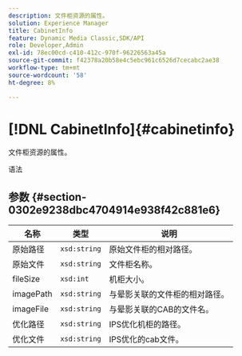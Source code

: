 ```yaml
---
description: 文件柜资源的属性。
solution: Experience Manager
title: CabinetInfo
feature: Dynamic Media Classic,SDK/API
role: Developer,Admin
exl-id: 78ec00cd-c410-412c-970f-96226563a45a
source-git-commit: f42378a20b58e4c5ebc961c6526d7cecabc2ae38
workflow-type: tm+mt
source-wordcount: '58'
ht-degree: 8%

---
```


# [!DNL CabinetInfo]{#cabinetinfo}

文件柜资源的属性。

语法

## 参数 {#section-0302e9238dbc4704914e938f42c881e6}

| 名称 | 类型 | 说明 |
|---|---|---|
| 原始路径 | `xsd:string` | 原始文件柜的相对路径。 |
| 原始文件 | `xsd:string` | 文件柜名称。 |
| fileSize | `xsd:int` | 机柜大小。 |
| imagePath | `xsd:string` | 与晕影关联的文件柜的相对路径。 |
| imageFile | `xsd:string` | 与晕影关联的CAB的文件名。 |
| 优化路径 | `xsd:string` | IPS优化机柜的路径。 |
| 优化文件 | `xsd:string` | IPS优化的cab文件。 |
